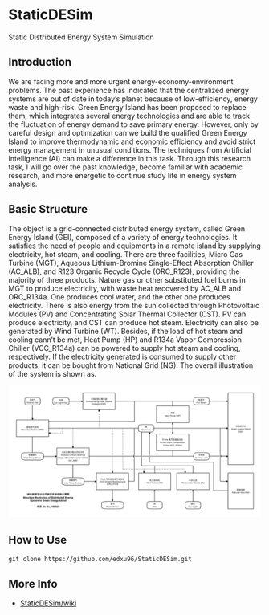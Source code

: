 
# StaticDESim

Static Distributed Energy System Simulation

## Introduction

We are facing more and more urgent energy-economy-environment problems. The past experience has indicated that the centralized energy systems are out of date in today’s planet because of low-efficiency, energy waste and high-risk. Green Energy Island has been proposed to replace them, which integrates several energy technologies and are able to track the fluctuation of energy demand to save primary energy. However, only by careful design and optimization can we build the qualified Green Energy Island to improve thermodynamic and economic efficiency and avoid strict energy management in unusual conditions. The techniques from Artificial Intelligence (AI) can make a difference in this task. Through this research task, I will go over the past knowledge, become familiar with academic research, and more energetic to continue study life in energy system analysis.

## Basic Structure

The object is a grid-connected distributed energy system, called Green Energy Island (GEI), composed of a variety of energy technologies. It satisfies the need of people and equipments in a remote island by supplying electricity, hot steam, and cooling. There are three facilities, Micro Gas Turbine (MGT), Aqueous Lithium-Bromine Single-Effect Absorption Chiller (AC_ALB), and R123 Organic Recycle Cycle (ORC_R123), providing the majority of three products. Nature gas or other substituted fuel burns in MGT to produce electricity, with waste heat recovered by AC_ALB and ORC_R134a. One produces cool water, and the other one produces electricity. There is also energy from the sun collected through Photovoltaic Modules (PV) and Concentrating Solar Thermal Collector (CST). PV can produce electricity, and CST can produce hot steam. Electricity can also be generated by Wind Turbine (WT). Besides, if the load of hot steam and cooling cann’t be met, Heat Pump (HP) and R134a Vapor Compression Chiller (VCC_R134a) can be powered to supply hot steam and cooling, respectively. If the electricity generated is consumed to supply other products, it can be bought from National Grid (NG). The overall illustration of the system is shown as.

![](./images/1.jpg)

## How to Use

```
git clone https://github.com/edxu96/StaticDESim.git
```

## More Info

- [StaticDESim/wiki](http://github.com/edxu96/StaticDESim/wiki)
